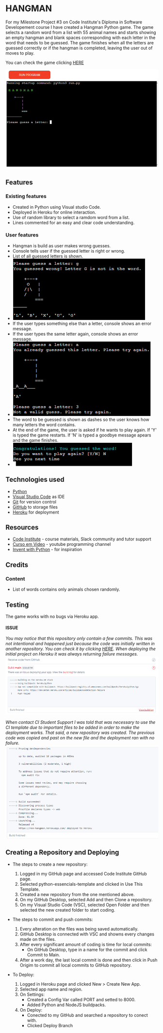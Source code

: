 # HANGMAN
For my Milestone Project #3 on Code Institute's Diploma in Software Developement course I have created a Hangman Python game.
The game selects a random word from a list with 55 animal names and starts showing an empty hangman and blank spaces corresponding with each letter in the word that needs to be guessed. 
The game finishes when all the letters are guessed correctly or if the hangman is completed, leaving the user out of moves to play.

You can check the game clicking [HERE](https://ren-hangman.herokuapp.com/)

![hangman](images/image3.png)

## Features
### Existing features
- Created in Python using Visual studio Code.
- Deployed in Heroku for online interaction.
- Use of random library to select a ramdom word from a list.
- Lines commented for an easy and clear code understanding.

### User features
- Hangman is build as user makes wrong guesses.
- Console tells user if the guessed letter is right or wrong.
- List of all guessed letters is shown. 
- ![wordslist](images/image5.png)
- If the user types something else than a letter, console shows an error message.
- If the user types the same letter again, console shows an error message.
- ![errormsg](images/image6.png)
- The word to be guessed is shown as dashes so the user knows how many letters the word contains.
- At the end of the game, the user is asked if he wants to play again. If 'Y' is typed the game restarts. If 'N' is typed a goodbye message apears and the game finishes.
- ![gameover](images/image4.png)

## Technologies used
- [Python](https://www.python.org/)
- [Visual Studio Code](https://code.visualstudio.com/) as IDE
- [Git](https://git-scm.com/) for version control
- [GitHub](https://github.com/) to storage files 
- [Heroku](https://www.heroku.com/home) for deployment
## Resources
- [Code Institute](https://codeinstitute.net/) - course materials, Slack community and tutor support
- [Curso em Video](https://www.youtube.com/playlist?list=PLvE-ZAFRgX8hnECDn1v9HNTI71veL3oW0) - youtube programming channel
- [Invent with Python](https://inventwithpython.com/invent4thed/chapter8.html) - for inspiration

## Credits
### Content
- List of words contains only animals chosen randomly.

## Testing
The game works with no bugs via Heroku app.

#### ISSUE
*You may notice that this repository only contain a few commits. This was not intentional and happened just because the code was initially written in another repository. You can check it by clicking [HERE](https://github.com/rlorimier/hangman). When deploying the initial project on Heroku it was always returning failure messages.* 
![Failure](images/image.png)

*When contact CI Student Support I was told that was necessary to use the CI template due to important files to be added in order to make the deployment works. That said, a new repository was created. The previous code was copied and past on the new file and the deployment ran with no failure.*
![Deployed](images/image2.png)

## Creating a Repository and Deploying
- The steps to create a new repository:
  1) Logged in my GitHub page and accessed Code Institute GitHub page.
  2) Selected python-essencials-template and clicked in Use This Template.
  3) Created a new repository from the one mentioned above.
  4) On my GitHub Desktop, selected Add and then Clone a repository.
  5) On my Visual Studio Code (VSC), selected Open Folder and then selected the new created folder to start coding.

- The steps to commit and push commits:
  1) Every alteration on the files was being saved automatically.
  2) GitHub Desktop is connected with VSC and showns every changes made on the files.
  3) After every significant amount of coding is time for local commits:
     - On GitHub Desktop, type in a name for the commit and click Commit to Main.
  4) After a work day, the last local commit is done and then click in Push Origim to commit all local commits to GitHub repository.

- To Deploy:
  1) Logged in Heroku page and clicked New > Create New App.
  2) Selected app name and region.
  3) On Settings:
        - Created a Config Var called PORT and setted to 8000.
        - Added Python and NodeJS buildpacks.
  4) On Deploy:
        - Conected to my GitHub and searched a repository to conect with.
        - Clicked Deploy Branch 